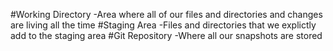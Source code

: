#Working Directory
-Area where all of our files and directories and changes are living all the time
#Staging Area
-Files and directories that we explictly add to the staging area
#Git Repository
-Where all our snapshots are stored
